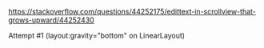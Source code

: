 https://stackoverflow.com/questions/44252175/edittext-in-scrollview-that-grows-upward/44252430

Attempt #1 (layout:gravity="bottom" on LinearLayout)

